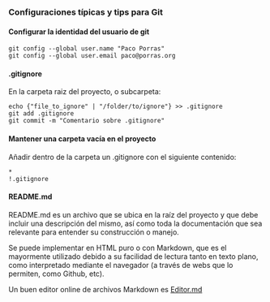 ### Configuraciones típicas y tips para Git

#### Configurar la identidad del usuario de git

```
git config --global user.name "Paco Porras"
git config --global user.email paco@porras.org
```

#### .gitignore

En la carpeta raiz del proyecto, o subcarpeta:

```
echo {"file_to_ignore" | "/folder/to/ignore"} >> .gitignore
git add .gitignore
git commit -m "Comentario sobre .gitignore"
```

#### Mantener una carpeta vacía en el proyecto

Añadir dentro de la carpeta un .gitignore con el siguiente contenido:
```
*
!.gitignore
```

#### README.md

README.md es un archivo que se ubica en la raíz del proyecto y que debe incluir una descripción del mismo, así como toda la documentación que sea relevante para entender su construcción o manejo.

Se puede implementar en HTML puro o con Markdown, que es el mayormente utilizado debido a su facilidad de lectura tanto en texto plano, como interpretado mediante el navegador (a través de webs que lo permiten, como Github, etc).

Un buen editor online de archivos Markdown es [Editor.md](https://pandao.github.io/editor.md/en.html)
